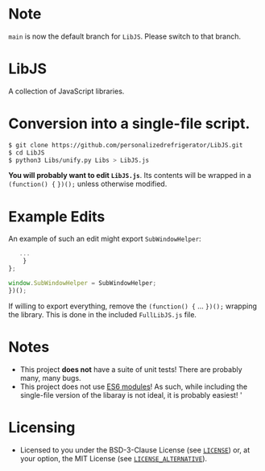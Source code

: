 # Note
`main` is now the default branch for `LibJS`. Please switch to that branch.

# LibJS
A collection of JavaScript libraries.

# Conversion into a single-file script.
```bash
$ git clone https://github.com/personalizedrefrigerator/LibJS.git
$ cd LibJS
$ python3 Libs/unify.py Libs > LibJS.js
```

**You will probably want to edit `LibJS.js`**. Its contents will be wrapped in a `(function() {` `})();` unless otherwise modified. 

# Example Edits
An example of such an edit might export `SubWindowHelper`:

```js
   ...
    }
};

window.SubWindowHelper = SubWindowHelper;
})();

```

If willing to export everything, remove the `(function() {` ... `})();` wrapping the library. This is done in the included `FullLibJS.js` file.

# Notes
 * This project **does not** have a suite of unit tests! There are probably many, many bugs.
 * This project does not use [ES6 modules](https://hacks.mozilla.org/2015/08/es6-in-depth-modules/)! As such, while including the single-file version of the libaray is not ideal, it is probably easiest! '
 
# Licensing
 * Licensed to you under the BSD-3-Clause License (see [`LICENSE`](LICENSE)) or, at your option, the MIT License (see [`LICENSE_ALTERNATIVE`](LICENSE_ALTERNATIVE)).
